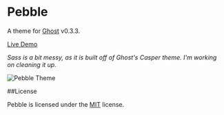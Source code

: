 # Pebble

A theme for [Ghost](http://github.com/tryghost/ghost/) v0.3.3.

[Live Demo](http://blog.jonambas.com)

_Sass is a bit messy, as it is built off of Ghost's Casper theme.  I'm working on cleaning it up._

![Pebble Theme](http://i.imgur.com/EYcRQrT.jpg)  

##License

Pebble is licensed under the [MIT](http://opensource.org/licenses/mit-license.php) license.
